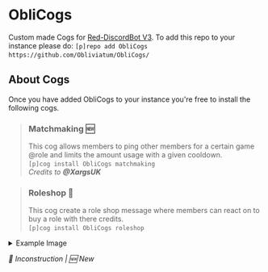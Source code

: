 # ObliCogs
Custom made Cogs for [Red-DiscordBot V3](https://github.com/Cog-Creators/Red-DiscordBot/tree/V3/develop).
To add this repo to your instance please do: `[p]repo add ObliCogs https://github.com/Obliviatum/ObliCogs/`

## About Cogs
Once you have added ObliCogs to your instance you're free to install the following cogs.

> ### Matchmaking 🆕
> This cog allows members to ping other members for a certain game @role and limits the amount usage with a given cooldown. <br />
`[p]cog install ObliCogs matchmaking` <br />
> _Credits to **@XargsUK**_

> ### Roleshop 🚧
> This cog create a role shop message where members can react on to buy a role with there credits. <br />
`[p]cog install ObliCogs roleshop` <br />
<details><summary>Example Image</summary> <img src="screenshots/roleshop/example_roleshop_message.PNG"/> </details>

_🚧 Inconstruction | 🆕 New_
